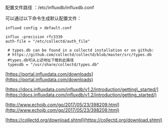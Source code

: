 配置文件路径 ：/etc/influxdb/influxdb.conf

可以通过以下命令生成默认配置文件：

```
influxd config > default.conf

influx -precision rfc3339
auth-file = "/etc/collectd/auth_file"

 # types.db can be found in a collectd installation or on github:
 # https://github.com/collectd/collectd/blob/master/src/types.db
 #types.db可从上述地址下载到此路径
 typesdb = "/usr/share/collectd/types.db"

```

[https://portal.influxdata.com/downloads](https://portal.influxdata.com/downloads)

[https://docs.influxdata.com/influxdb/v1.2/introduction/getting\_started/](https://docs.influxdata.com/influxdb/v1.2/introduction/getting_started/)

[http://www.echojb.com/go/2017/05/23/398209.html](http://www.echojb.com/go/2017/05/23/398209.html)

[https://collectd.org/download.shtml](https://collectd.org/download.shtml)

